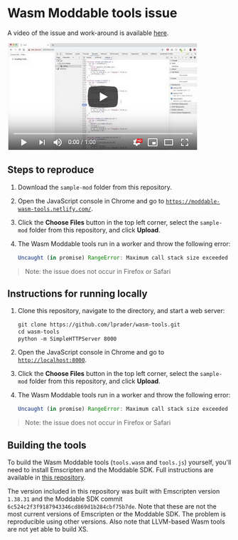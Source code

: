 # Wasm Moddable tools issue

A video of the issue and work-around is available [here](https://youtu.be/y1AbuCafJ68).

<a href="https://youtu.be/y1AbuCafJ68"><img src="./thumbnail.png"></a>

## Steps to reproduce

1. Download the `sample-mod` folder from this repository.

2. Open the JavaScript console in Chrome and go to [`https://moddable-wasm-tools.netlify.com/`](https://moddable-wasm-tools.netlify.com/).

3. Click the **Choose Files** button in the top left corner, select the `sample-mod` folder from this repository, and click **Upload**.

4. The Wasm Moddable tools run in a worker and throw the following error:

	```js
	Uncaught (in promise) RangeError: Maximum call stack size exceeded
	```

> Note: the issue does not occur in Firefox or Safari

## Instructions for running locally

1. Clone this repository, navigate to the directory, and start a web server:

	```
	git clone https://github.com/lprader/wasm-tools.git
	cd wasm-tools
	python -m SimpleHTTPServer 8000
	```

2. Open the JavaScript console in Chrome and go to [`http://localhost:8000`](http://localhost:8000).

3. Click the **Choose Files** button in the top left corner, select the `sample-mod` folder from this repository, and click **Upload**.

4. The Wasm Moddable tools run in a worker and throw the following error:

	```js
	Uncaught (in promise) RangeError: Maximum call stack size exceeded
	```

> Note: the issue does not occur in Firefox or Safari
	
## Building the tools

To build the Wasm Moddable tools (`tools.wasm` and `tools.js`) yourself, you'll need to install Emscripten and the Moddable SDK. Full instructions are available in [this repository](https://github.com/phoddie/runmod/blob/master/wasmtools.md).

The version included in this repository was built with Emscripten version `1.38.31` and the Moddable SDK commit `6c524c2f3f9187943346cd869d1b284cbf75b7de`. Note that these are not the most current versions of Emscripten or the Moddable SDK. The problem is reproducible using other versions. Also note that LLVM-based Wasm tools are not yet able to build XS.